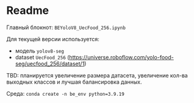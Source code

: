 # Readme

Главный блокнот: ```BEYoloV8_UecFood_256.ipynb```

Для текущей версии используется:
- модель ```yolov8-seg```
- dataset ```UecFood_256``` (https://universe.roboflow.com/yolo-food-seg/uecfood_256/dataset/1)

TBD: планируется увеличение размера датасета, увеличение кол-ва выходных классов и лучшая балансировка данных.

Среда: ```conda create -n be_env python=3.9.19```